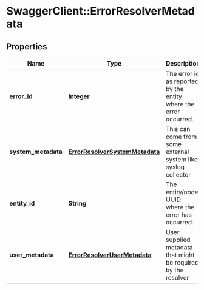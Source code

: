 # SwaggerClient::ErrorResolverMetadata

## Properties
Name | Type | Description | Notes
------------ | ------------- | ------------- | -------------
**error_id** | **Integer** | The error id as reported by the entity where the error occurred. | 
**system_metadata** | [**ErrorResolverSystemMetadata**](ErrorResolverSystemMetadata.md) | This can come from some external system like syslog collector | [optional] 
**entity_id** | **String** | The entity/node UUID where the error has occurred. | 
**user_metadata** | [**ErrorResolverUserMetadata**](ErrorResolverUserMetadata.md) | User supplied metadata that might be required by the resolver | [optional] 


